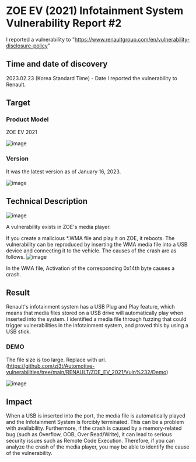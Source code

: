 # ZOE EV (2021) Infotainment System Vulnerability Report #2

I reported a vulnerability to "https://www.renaultgroup.com/en/vulnerability-disclosure-policy"

## Time and date of discovery
2023.02.23 (Korea Standard Time) - Date I reported the vulnerability to Renault.

## Target
### Product Model

ZOE EV 2021

![image](https://github.com/zj3t/Automotive-vulnerabilities/assets/35731091/6fbbada2-025f-40c0-86b1-1796b41d24d8)

### Version

It was the latest version as of January 16, 2023.

![image](https://github.com/zj3t/Automotive-vulnerabilities/assets/35731091/7d0f793d-032c-4379-938d-e071b546e4e8)

## Technical Description

![image](https://user-images.githubusercontent.com/35731091/229762099-36991d9d-1487-41ae-b9d9-b15e1065be14.png)

A vulnerability exists in ZOE's media player.

If you create a malicious *.WMA file and play it on ZOE, it reboots.
The vulnerability can be reproduced by inserting the WMA media file into a USB device and connecting it to the vehicle.
The causes of the crash are as follows.
![image](https://github.com/zj3t/Automotive-vulnerabilities/assets/35731091/0df353dc-7ba5-47cf-9148-8c78fd9cade5)

In the WMA file,  Activation of the corresponding 0x14th byte causes a crash.

## Result
Renault's infotainment system has a USB Plug and Play feature, which means that media files stored on a USB drive will automatically play when inserted into the system.
I identified a media file through fuzzing that could trigger vulnerabilities in the infotainment system, and proved this by using a USB stick. 

### DEMO
The file size is too large. Replace with url. (https://github.com/zj3t/Automotive-vulnerabilities/tree/main/RENAULT/ZOE_EV_2021/Vuln%232/Demo)

![image](https://github.com/zj3t/Automotive-vulnerabilities/assets/35731091/8b972e52-0b0e-480c-b035-79e9355a3b7b)


## Impact

When a USB is inserted into the port, the media file is automatically played and the Infotainment System is forcibly terminated. This can be a problem with availability. 
Furthermore, if the crash is caused by a memory-related bug (such as Overflow, OOB, Over Read/Write), it can lead to serious security issues such as Remote Code Execution. Therefore, if you can analyze the crash of the media player, you may be able to identify the cause of the vulnerability.
